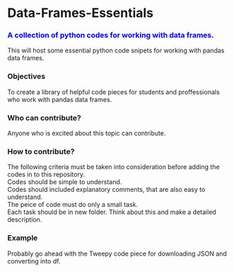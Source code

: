 # Data-Frames-Essentials
### <font color='blue'> A collection of python codes for working with data frames. </font>
This will host some essential python code snipets for working with pandas data frames.
### Objectives
To create a library of helpful code pieces for students and proffessionals who work with pandas data frames.
### Who can contribute?
Anyone who is excited about this topic can contribute.
### How to contribute?
The following criteria must be taken into consideration before adding the codes in to this repository.
    <br>  Codes should be simple to understand.
    <br>  Codes should included explanatory comments, that are also easy to understand.
    <br>  The peice of code must do only a small task.
    <br>  Each task should be in new folder.
  <TODO> Think about this and make a detailed description.
### Example
  <TODO> Probably go ahead with the Tweepy code piece for downloading JSON and converting into df.
